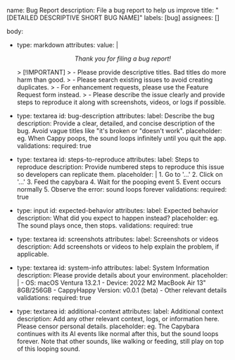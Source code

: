 name: Bug Report
description: File a bug report to help us improve
title: "[DETAILED DESCRIPTIVE SHORT BUG NAME]"
labels: [bug]
assignees: []

body:
  - type: markdown
    attributes:
      value: |
        <p align="center"><em>Thank you for filing a bug report!</em></p>
        > [!IMPORTANT]
        > - Please provide descriptive titles. Bad titles do more harm than good.
        > - Please search existing issues to avoid creating duplicates.
        > - For enhancement requests, please use the Feature Request form instead.
        > - Please describe the issue clearly and provide steps to reproduce it along with screenshots, videos, or logs if possible.
  
  - type: textarea
    id: bug-description
    attributes:
      label: Describe the bug
      description: Provide a clear, detailed, and concise description of the bug. Avoid vague titles like "it's broken or "doesn't work".
      placeholder: eg. When Cappy poops, the sound loops infinitely until you quit the app.
    validations:
      required: true

  - type: textarea
    id: steps-to-reproduce
    attributes:
      label: Steps to reproduce
      description: Provide numbered steps to reproduce this issue so developers can replicate them.
      placeholder: |
        1. Go to '...'
        2. Click on '...'
        3. Feed the capybara
        4. Wait for the pooping event
        5. Event occurs normally
        5. Observe the error: sound loops forever
    validations:
      required: true

  - type: input
    id: expected-behavior
    attributes:
      label: Expected behavior
      description: What did you expect to happen instead?
      placeholder: eg. The sound plays once, then stops.
    validations:
      required: true

  - type: textarea
    id: screenshots
    attributes:
      label: Screenshots or videos
      description: Add screenshots or videos to help explain the problem, if applicable.

  - type: textarea
    id: system-info
    attributes:
      label: System Information
      description: Please provide details about your environment.
      placeholder: |
        - OS: macOS Ventura 13.2.1
        - Device: 2022 M2 MacBook Air 13" 8GB/256GB
        - CappyHappy Version: v0.0.1 (beta)
        - Other relevant details
    validations:
      required: true

  - type: textarea
    id: additional-context
    attributes:
      label: Additional context
      description: Add any other relevant context, logs, or information here. Please censor personal details.
    placeholder: eg. The Capybara continues with its AI events like normal after this, but the sound loops forever. Note that other sounds, like walking or feeding, still play on top of this looping sound.
